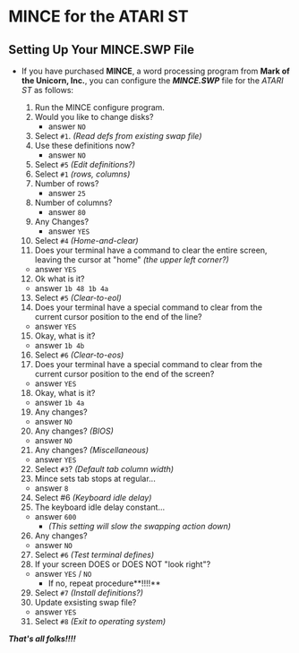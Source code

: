 # MINCE for the ATARI ST

## Setting Up Your MINCE.SWP File

* If you have purchased **MINCE**, a word processing program from **Mark of the Unicorn, Inc.**,
you can configure the _**MINCE.SWP**_ file for the *ATARI ST* as follows:

  1. Run the MINCE configure program.
  2. Would you like to change disks? 
     - answer `NO`
  3. Select `#1`. *(Read defs from existing swap file)*
  4. Use these definitions now?      
     - answer `NO`
  5. Select `#5` *(Edit definitions?)*
  6. Select `#1` *(rows, columns)*
  7. Number of rows?         
     - answer `25`
  8. Number of columns?          
     - answer `80`
  9. Any Changes?            
     - answer `YES`
  10. Select `#4` *(Home-and-clear)*
  11. Does your terminal have a command to clear the entire screen, leaving the cursor at "home" *(the upper left* *corner?)*                
     - answer `YES`
  12. Ok what is it?          
     - answer `1b 48 1b 4a`
  13. Select `#5` *(Clear-to-eol)*
  14. Does your terminal have a special command to clear from the current cursor position to the end of the line?
     - answer `YES`
  15. Okay, what is it?           
     - answer `1b 4b`
  16. Select `#6` *(Clear-to-eos)*
  17. Does your terminal have a special command to clear from the current cursor position to the end of the screen?
     - answer `YES`
  18. Okay, what is it?           
     - answer `1b 4a`
  19. Any changes?            
    - answer `NO`
  20. Any changes? *(BIOS)*         
     - answer `NO`
  21. Any changes? *(Miscellaneous)*    
     - answer `YES`
  22. Select `#3`? *(Default tab column width)*
  23. Mince sets tab stops at regular...  
     - answer `8`
  24. Select #6 *(Keyboard idle delay)*
  25. The keyboard idle delay constant... 
     - answer `600`
       - *(This setting will slow the swapping action down)*
  26. Any changes?            
     - answer `NO`
  27. Select `#6` *(Test terminal defines)*
  28. If your screen DOES or DOES NOT "look right"?
     - answer `YES` / `NO`
       - If no, repeat procedure**!!!!**
  29. Select `#7` *(Install definitions?)*
  30. Update exsisting swap file?     
     - answer `YES`
  31. Select `#8` *(Exit to operating system)*

_**That's all folks!!!!**_

